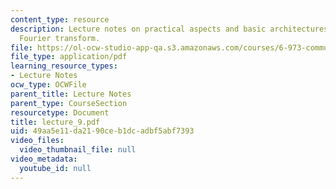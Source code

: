 ```yaml
---
content_type: resource
description: Lecture notes on practical aspects and basic architectures of the fast
  Fourier transform.
file: https://ol-ocw-studio-app-qa.s3.amazonaws.com/courses/6-973-communication-system-design-spring-2006/49aa5e11da2190ceb1dcadbf5abf7393_lecture_9.pdf
file_type: application/pdf
learning_resource_types:
- Lecture Notes
ocw_type: OCWFile
parent_title: Lecture Notes
parent_type: CourseSection
resourcetype: Document
title: lecture_9.pdf
uid: 49aa5e11-da21-90ce-b1dc-adbf5abf7393
video_files:
  video_thumbnail_file: null
video_metadata:
  youtube_id: null
---
```


